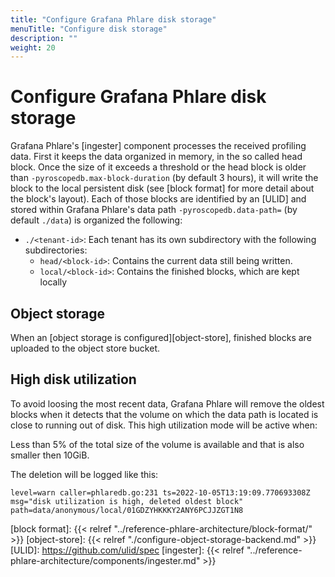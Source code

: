 ```yaml
---
title: "Configure Grafana Phlare disk storage"
menuTitle: "Configure disk storage"
description: ""
weight: 20
---
```


# Configure Grafana Phlare disk storage

Grafana Phlare's [ingester] component processes the received profiling data.
First it keeps the data organized in memory, in the so called head block. Once
the size of it exceeds a threshold or the head block is older than
`-pyroscopedb.max-block-duration` (by default 3 hours), it will write the block to
the local persistent disk (see [block format] for more detail about the block's
layout). Each of those blocks are identified by an [ULID] and stored within
Grafana Phlare's data path `-pyroscopedb.data-path=` (by default
`./data`) is organized the following:

* `./<tenant-id>`: Each tenant has its own subdirectory with the following subdirectories:
   * `head/<block-id>`: Contains the current data still being written.
   * `local/<block-id>`: Contains the finished blocks, which are kept locally

## Object storage

When an [object storage is configured][object-store], finished blocks are
uploaded to the object store bucket.

## High disk utilization

To avoid loosing the most recent data, Grafana Phlare will remove the oldest
blocks  when it detects that the volume on which the data path is located is
close to running out of disk. This high utilization mode will be active when:

Less than 5% of the total size of the volume is available and that is also
smaller then 10GiB.

The deletion will be logged like this:

```
level=warn caller=phlaredb.go:231 ts=2022-10-05T13:19:09.770693308Z msg="disk utilization is high, deleted oldest block" path=data/anonymous/local/01GDZYHKKKY2ANY6PCJJZGT1N8
```

[block format]: {{< relref "../reference-phlare-architecture/block-format/" >}}
[object-store]: {{< relref "./configure-object-storage-backend.md" >}}
[ULID]: https://github.com/ulid/spec
[ingester]: {{< relref "../reference-phlare-architecture/components/ingester.md" >}}
